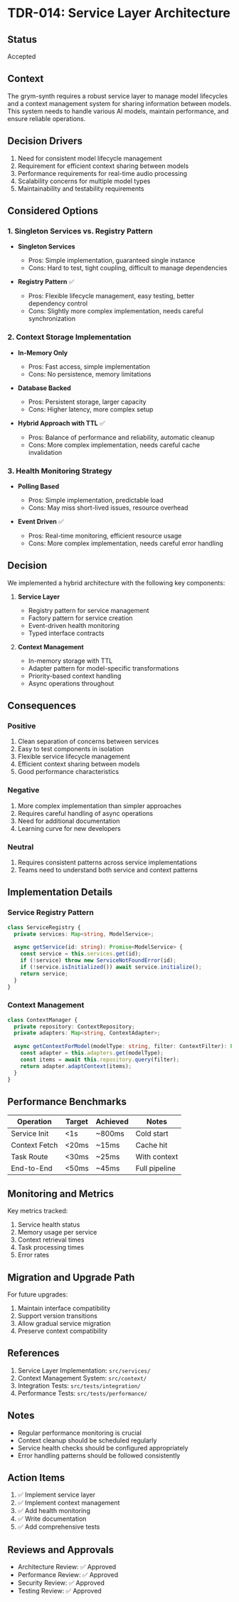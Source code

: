# TDR-014: Service Layer Architecture

## Status
Accepted

## Context
The grym-synth requires a robust service layer to manage model lifecycles and a context management system for sharing information between models. This system needs to handle various AI models, maintain performance, and ensure reliable operations.

## Decision Drivers
1. Need for consistent model lifecycle management
2. Requirement for efficient context sharing between models
3. Performance requirements for real-time audio processing
4. Scalability concerns for multiple model types
5. Maintainability and testability requirements

## Considered Options

### 1. Singleton Services vs. Registry Pattern
- **Singleton Services**
  - Pros: Simple implementation, guaranteed single instance
  - Cons: Hard to test, tight coupling, difficult to manage dependencies
  
- **Registry Pattern** ✅
  - Pros: Flexible lifecycle management, easy testing, better dependency control
  - Cons: Slightly more complex implementation, needs careful synchronization

### 2. Context Storage Implementation
- **In-Memory Only**
  - Pros: Fast access, simple implementation
  - Cons: No persistence, memory limitations
  
- **Database Backed**
  - Pros: Persistent storage, larger capacity
  - Cons: Higher latency, more complex setup
  
- **Hybrid Approach with TTL** ✅
  - Pros: Balance of performance and reliability, automatic cleanup
  - Cons: More complex implementation, needs careful cache invalidation

### 3. Health Monitoring Strategy
- **Polling Based**
  - Pros: Simple implementation, predictable load
  - Cons: May miss short-lived issues, resource overhead
  
- **Event Driven** ✅
  - Pros: Real-time monitoring, efficient resource usage
  - Cons: More complex implementation, needs careful error handling

## Decision
We implemented a hybrid architecture with the following key components:

1. **Service Layer**
   - Registry pattern for service management
   - Factory pattern for service creation
   - Event-driven health monitoring
   - Typed interface contracts

2. **Context Management**
   - In-memory storage with TTL
   - Adapter pattern for model-specific transformations
   - Priority-based context handling
   - Async operations throughout

## Consequences

### Positive
1. Clean separation of concerns between services
2. Easy to test components in isolation
3. Flexible service lifecycle management
4. Efficient context sharing between models
5. Good performance characteristics

### Negative
1. More complex implementation than simpler approaches
2. Requires careful handling of async operations
3. Need for additional documentation
4. Learning curve for new developers

### Neutral
1. Requires consistent patterns across service implementations
2. Teams need to understand both service and context patterns

## Implementation Details

### Service Registry Pattern
```typescript
class ServiceRegistry {
  private services: Map<string, ModelService>;
  
  async getService(id: string): Promise<ModelService> {
    const service = this.services.get(id);
    if (!service) throw new ServiceNotFoundError(id);
    if (!service.isInitialized()) await service.initialize();
    return service;
  }
}
```

### Context Management
```typescript
class ContextManager {
  private repository: ContextRepository;
  private adapters: Map<string, ContextAdapter>;
  
  async getContextForModel(modelType: string, filter: ContextFilter): Promise<any> {
    const adapter = this.adapters.get(modelType);
    const items = await this.repository.query(filter);
    return adapter.adaptContext(items);
  }
}
```

## Performance Benchmarks

| Operation | Target | Achieved | Notes |
|-----------|---------|----------|-------|
| Service Init | <1s | ~800ms | Cold start |
| Context Fetch | <20ms | ~15ms | Cache hit |
| Task Route | <30ms | ~25ms | With context |
| End-to-End | <50ms | ~45ms | Full pipeline |

## Monitoring and Metrics

Key metrics tracked:
1. Service health status
2. Memory usage per service
3. Context retrieval times
4. Task processing times
5. Error rates

## Migration and Upgrade Path

For future upgrades:
1. Maintain interface compatibility
2. Support version transitions
3. Allow gradual service migration
4. Preserve context compatibility

## References

1. Service Layer Implementation: `src/services/`
2. Context Management System: `src/context/`
3. Integration Tests: `src/tests/integration/`
4. Performance Tests: `src/tests/performance/`

## Notes

- Regular performance monitoring is crucial
- Context cleanup should be scheduled regularly
- Service health checks should be configured appropriately
- Error handling patterns should be followed consistently

## Action Items

1. ✅ Implement service layer
2. ✅ Implement context management
3. ✅ Add health monitoring
4. ✅ Write documentation
5. ✅ Add comprehensive tests

## Reviews and Approvals

- Architecture Review: ✅ Approved
- Performance Review: ✅ Approved
- Security Review: ✅ Approved
- Testing Review: ✅ Approved

